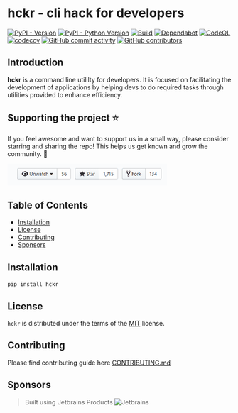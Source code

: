 # hckr -  cli hack for developers
[![PyPI - Version](https://img.shields.io/pypi/v/hckr.svg)](https://pypi.org/project/hckr)
[![PyPI - Python Version](https://img.shields.io/pypi/pyversions/hckr.svg)](https://pypi.org/project/hckr)
[![Build](https://github.com/pateash/hckr/actions/workflows/build.yml/badge.svg)](https://github.com/pateash/hckr/actions/workflows/build.yml)
[![Dependabot](https://github.com/pateash/hckr/actions/workflows/dependabot/dependabot-updates/badge.svg)](https://github.com/pateash/hckr/actions/workflows/dependabot/dependabot-updates)
[![CodeQL](https://github.com/pateash/hckr/actions/workflows/github-code-scanning/codeql/badge.svg)](https://github.com/pateash/hckr/actions/workflows/github-code-scanning/codeql)
[![codecov](https://codecov.io/gh/pateash/hckr/branch/main/graph/badge.svg)](https://codecov.io/gh/pateash/hckr)
[![GitHub commit activity](https://img.shields.io/github/commit-activity/m/pateash/hckr)](https://github.com/pateash/hckr/graphs/commit-activity)
[![GitHub contributors](https://img.shields.io/github/contributors/pateash/hckr)](https://github.com/pateash/hckr/graphs/contributors)

## Introduction

**hckr** is a command line utililty for developers.
It is focused on facilitating the development of applications by helping devs to do required tasks through utilities provided to enhance efficiency.

## Supporting the project ⭐

If you feel awesome and want to support us in a small way, please consider starring and sharing the repo! This helps us get known and grow the community. 🙏

<img src="https://raw.githubusercontent.com/lusaxweb/vuesax/master/public/github-vuesax-star.gif" alt="vuesax-star" />


## Table of Contents

- [Installation](#installation)
- [License](#license)
- [Contributing](#contributing)
- [Sponsors](#sponsors)

## Installation

```console
pip install hckr
```

## License

`hckr` is distributed under the terms of the [MIT](https://spdx.org/licenses/MIT.html) license.

## Contributing
Please find contributing guide here [CONTRIBUTING.md](dev/CONTRIBUTING.md)

## Sponsors
> Built using Jetbrains Products
![Jetbrains](https://www.jetbrains.com/company/brand/img/jetbrains_logo.png)
